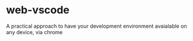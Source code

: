# web-vscode
A practical approach to have your development environment avaialable on any device, via chrome
